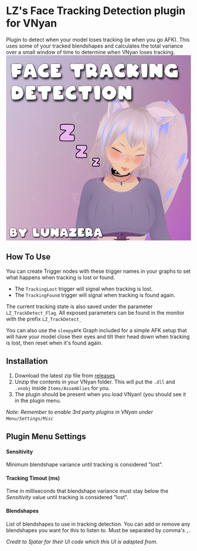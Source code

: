# LZ's Face Tracking Detection plugin for VNyan
Plugin to detect when your model loses tracking (ie when you go AFK). This uses some of your tracked blendshapes and calculates the total variance over a small window of time to determine when VNyan loses tracking.
![Cover image for face tracking plugin](./FaceTrackingDetection_Image.png)

## How To Use
You can create Trigger nodes with these trigger names in your graphs to set what happens when tracking is lost or found.
- The `TrackingLost` trigger will signal when tracking is lost.
- The `TrackingFound` trigger will signal when tracking is found again.

The current tracking state is also saved under the parameter `LZ_TrackDetect_Flag`. All exposed parameters can be found in the monitor with the prefix `LZ_TrackDetect_`

You can also use the `sleepyAFK` Graph included for a simple AFK setup that will have your model close their eyes and tilt their head down when tracking is lost, then reset when it's found again.

## Installation
1. Download the latest zip file from [releases](https://github.com/Lunazera/VNyan-Tracking-Detection/releases/)
2. Unzip the contents in your VNyan folder. This will put the `.dll` and `.vnobj` inside `Items/Assemblies` for you.
3. The plugin should be present when you load VNyan! (you should see it in the plugin menu.

*Note: Remember to enable 3rd party plugins in VNyan under `Menu/Settings/Misc`*

## Plugin Menu Settings
#### Sensitivity
Minimum blendshape variance until tracking is considered "lost".
#### Tracking Timout (ms)
Time in milliseconds that blendshape variance must stay below the *Sensitivity* value until tracking is considered "lost".
#### Blendshapes
List of blendshapes to use in tracking detection. You can add or remove any blendshapes you want for this to listen to. Must be separated by comma's `,`.

*Credit to Sjatar for their UI code which this UI is adapted from.*
